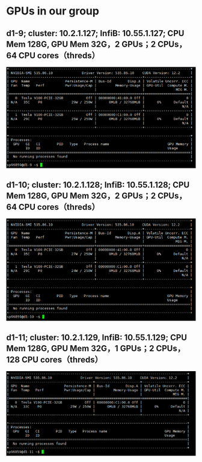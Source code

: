 # GPUs in our group
## d1-9; cluster: 10.2.1.127; InfiB: 10.55.1.127; CPU Mem 128G,  GPU Mem 32G，2 GPUs；2 CPUs，64 CPU cores（threds）  
![d1-9](./images/d1-9.png)
## d1-10; cluster: 10.2.1.128; InfiB: 10.55.1.128; CPU Mem 128G, GPU Mem 32G，2 GPUs；2 CPUs，64 CPU cores（threds） 
![d1-10](./images/d1-10.png)
## d1-11; cluster: 10.2.1.129, InfiB: 10.55.1.129; CPU Mem 128G, GPU Mem 32G，1 GPUs；2 CPUs，128 CPU cores（threds）  
![d1-11](./images/d1-11.png)

